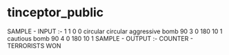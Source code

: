 # tinceptor_public
SAMPLE - INPUT :-
1 1
0 0
circular
circular
aggressive
bomb
90
3 0
180
10
1
cautious
bomb
90
4 0
180
10
1
SAMPLE - OUTPUT :-
COUNTER - TERRORISTS WON
